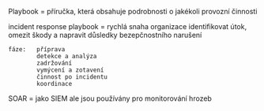 Playbook = příručka, která obsahuje podrobnosti o jakékoli provozní činnosti

incident response playbook = rychlá snaha organizace identifikovat útok, omezit škody a napravit důsledky bezepčnostního narušení

    fáze:   příprava
            detekce a analýza
            zadržování
            vymýcení a zotavení
            činnost po incidentu
            koordinace

SOAR = jako SIEM ale jsou používány pro monitorování hrozeb